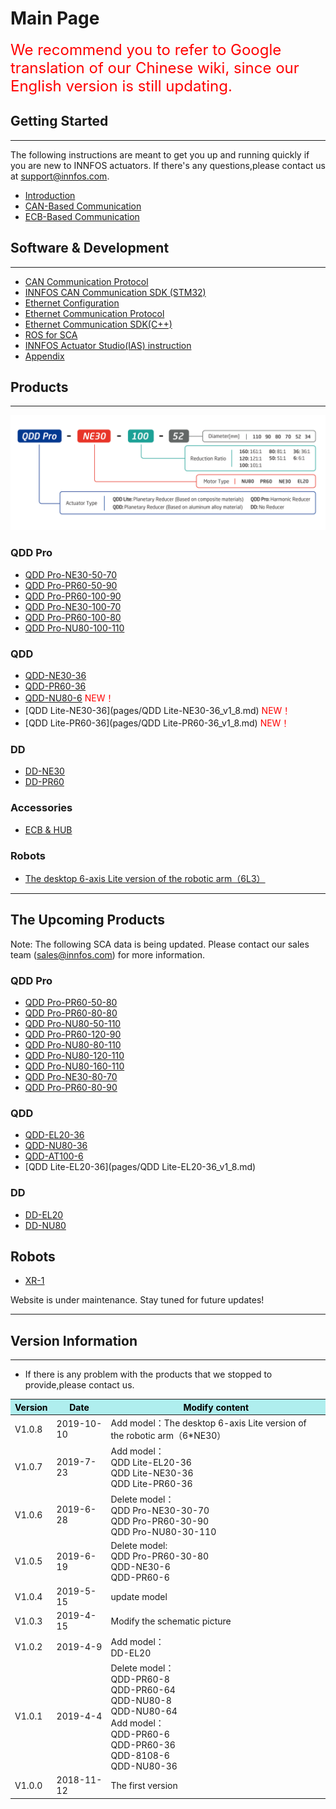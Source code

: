 Main Page
=====

<span style="color:red;font-size:24px"> We recommend you to refer to Google translation of our Chinese wiki, since our English version is still updating.</span>

##  Getting Started
--------
The following instructions are meant to get you up and running quickly if you are new to INNFOS actuators. 
If there's any questions,please contact us at support@innfos.com.

  * [Introduction](pages/introduction.md)
  * [CAN-Based Communication](pages/CAN_Based_Connection.md)
  * [ECB-Based Communication](pages/ECB_Based_Communication.md)



##  Software & Development
------------

  * [CAN Communication Protocol](pages/CAN_Communication_Protocol.md)
  * [INNFOS CAN Communication SDK (STM32)](pages/CAN_SDK.md)
  * [Ethernet Configuration](pages/Ethernet_Configuration.md)
  * [Ethernet Communication Protocol](pages/Ethernet_Communication_Protocol.md)
  * [Ethernet Communication SDK(C++)](pages/Ethernet_Communication_SDK_C++.md)
  * [ROS for SCA](pages/actuatorcontroller_ros.md)
  * [INNFOS Actuator Studio(IAS) instruction](pages/INNFOS_Actuator_Studio_IAS_instruction.md)
  * [Appendix](pages/appendix.md)
  
 
  [ipChanged]: <https://github.com/innfos/ipChangeTool/blob/master/README.md>

##  Products
-----------------
![sca](../en/img/sca-type_190722.png "sca")


### QDD Pro
  * [QDD Pro-NE30-50-70](pages/QDDPro-NE30-50-70_v2_2.md)
  * [QDD Pro-PR60-50-90](pages/QDDPro-PR60-50-90_v2_2.md)
  * [QDD Pro-PR60-100-90](pages/QDDPro-PR60-100-90_v2_2.md)
  * [QDD Pro-NE30-100-70](pages/QDDPro-NE30-100-70_v2_2.md)
  * [QDD Pro-PR60-100-80](pages/QDDPro-PR60-100-80_v2_2.md)
  * [QDD Pro-NU80-100-110](pages/QDDPro-NU80-100-110_v2_2.md)



### QDD
  * [QDD-NE30-36](pages/QDD-NE30-36_v2_3.md)
  * [QDD-PR60-36](pages/QDD-PR60-36_v2_3.md)
  * [QDD-NU80-6](pages/QDD-NU80-6_v3_3.md)   <span style="color:red"> NEW！</span>
  * [QDD Lite-NE30-36](pages/QDD Lite-NE30-36_v1_8.md) <span style="color:red"> NEW！</span>
  * [QDD Lite-PR60-36](pages/QDD Lite-PR60-36_v1_8.md) <span style="color:red"> NEW！</span>


### DD
  * [DD-NE30](pages/DD-NE30_v2_2.md)
  * [DD-PR60](pages/DD-PR60_v2_2.md)
  

  
### Accessories
  * [ECB & HUB](pages/ECB&HUB_v3_0.md)
  

### Robots
  * [The desktop 6-axis Lite version of the robotic arm（6L3）](pages/The_desktop_6-axis_Lite_version_of_the_robotic_arm（6L3）v1_0.md)

----  

## The Upcoming Products

Note: The following SCA data is being updated. Please contact our sales team (sales@innfos.com) for more information.

### QDD Pro
  * [QDD Pro-PR60-50-80](pages/QDDPro-PR60-50-80_v2_2.md)
  * [QDD Pro-PR60-80-80](pages/QDDPro-PR60-80-80_v2_2.md)
  * [QDD Pro-NU80-50-110](pages/QDDPro-NU80-50-110_v2_2.md)
  * [QDD Pro-PR60-120-90](pages/QDDPro-PR60-120-90_v2_2.md)
  * [QDD Pro-NU80-80-110](pages/QDDPro-NU80-80-110_v2_2.md)
  * [QDD Pro-NU80-120-110](pages/QDDPro-NU80-120-110_v2_2.md)
  * [QDD Pro-NU80-160-110](pages/QDDPro-NU80-160-110_v2_2.md)
  * [QDD Pro-NE30-80-70](pages/QDDPro-NE30-80-70_v2_2.md)
  * [QDD Pro-PR60-80-90](pages/QDDPro-PR60-80-90_v2_2.md) 


### QDD
  * [QDD-EL20-36](pages/QDD-EL20-36_v2_3.md)
  * [QDD-NU80-36](pages/QDD-NU80-36_v2_2.md)
  * [QDD-AT100-6](pages/QDD-AT100-6_v1_0.md)
  * [QDD Lite-EL20-36](pages/QDD Lite-EL20-36_v1_8.md) 

### DD
  * [DD-EL20](pages/DD-EL20_v2_3.md)
  * [DD-NU80](pages/DD-NU80_v2_2.md)
  
## Robots
* [XR-1 ](https://www.mdeditor.com/)

Website is under maintenance. Stay tuned for future updates!



- - - -

##  Version Information
----------------------

  * If there is any problem with the products that we stopped to provide,please contact us.

<table class="tableizer-table"><thead><tr class="tableizer-firstrow" style="background: PaleTurquoise; color: black;width:500px"><th>Version</th><th>Date</th><th>Modify content</th></tr></thead><tbody> <tr><td>V1.0.8</td><td>2019-10-10</td><td>Add model：The desktop 6-axis Lite version of the robotic arm（6*NE30）</td></tr><tr><td>V1.0.7</td><td>2019-7-23</td><td>Add model：<br>QDD Lite-EL20-36<br>QDD Lite-NE30-36<br>QDD Lite-PR60-36</td></tr><tr><td>V1.0.6</td><td>2019-6-28</td><td>Delete model：<br>QDD Pro-NE30-30-70<br>QDD Pro-PR60-30-90<br>QDD Pro-NU80-30-110</td></tr><tr><td>V1.0.5</td><td>2019-6-19</td><td>Delete model:<br>QDD Pro-PR60-30-80<br>QDD-NE30-6<br>QDD-PR60-6</td></tr><tr><td>V1.0.4</td><td>2019-5-15</td><td>update model</td></tr><tr><td>V1.0.3</td><td>2019-4-15</td><td>Modify the schematic picture</td></tr><tr><td>V1.0.2</td><td>2019-4-9</td><td>Add model：<br>DD-EL20</td></tr><tr><td>V1.0.1</td><td>2019-4-4</td><td>Delete model：<br>QDD-PR60-8<br>QDD-PR60-64 <br>QDD-NU80-8 <br>QDD-NU80-64<br>Add model：<br>QDD-PR60-6 <br>QDD-PR60-36 <br>QDD-8108-6 <br>QDD-NU80-36</td></tr><tr><td>V1.0.0</td><td>2018-11-12</td><td>The first version</td></tr></tbody></table>

